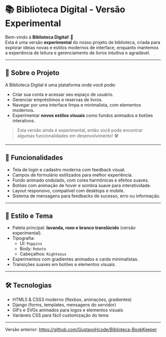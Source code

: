 # 📚 Biblioteca Digital - Versão Experimental

Bem-vindo à **Biblioteca Digital**! 🎉  
Esta é uma versão **experimental** do nosso projeto de biblioteca, criada para explorar ideias novas e estilos modernos de interface, enquanto mantemos a experiência de leitura e gerenciamento de livros intuitiva e agradável.  

---

## 🎯 Sobre o Projeto

A Biblioteca Digital é uma plataforma onde você pode:

- Criar sua conta e acessar seu espaço de usuário.  
- Gerenciar empréstimos e reservas de livros.  
- Navegar por uma interface limpa e minimalista, com elementos modernos.  
- Experimentar **novos estilos visuais** como fundos animados e botões interativos.  

> Esta versão ainda é experimental, então você pode encontrar algumas funcionalidades em desenvolvimento! 🛠️  

---

## 🚀 Funcionalidades

- Tela de login e cadastro moderna com feedback visual.  
- Campos de formulário estilizados para melhor experiência.  
- Fundo animado ondulado, com cores harmônicas e efeitos suaves.  
- Botões com animação de hover e sombra suave para interatividade.  
- Layout responsivo, compatível com desktops e mobile.  
- Sistema de mensagens para feedbacks de sucesso, erro ou informação.  

---

## 🎨 Estilo e Tema

- Paleta principal: **lavanda, roxo e branco translúcido** (versão experimental).  
- Tipografia:  
  - UI: `Poppins`  
  - Body: `Roboto`  
  - Cabeçalhos: `Righteous`  
- Experimentos com gradientes animados e cards minimalistas.  
- Transições suaves em botões e elementos visuais.  

---

## 🛠️ Tecnologias

- HTML5 & CSS3 moderno (flexbox, animações, gradientes)  
- Django (forms, templates, mensagens do servidor)  
- GIFs e SVGs animados para logos e elementos visuais  
- Variáveis CSS para fácil customização do tema

---

Versão anterior: https://github.com/GustavoHcode/Biblioteca-BookKeeper
